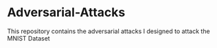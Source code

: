 # Adversarial-Attacks
This repository contains the adversarial attacks I designed to attack the MNIST Dataset
